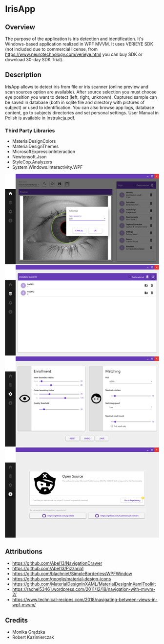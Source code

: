 # IrisApp

## Overview
The purpose of the application is iris detection and identification. It's Windows-based application realized in WPF MVVM. It uses VERIEYE SDK (not included due to commercial license, from https://www.neurotechnology.com/verieye.html you can buy SDK or download 30-day SDK Trial).

## Description
IrisApp allows to detect iris from file or iris scanner (online preview and scan sources option are available). After source selection you must choose eye position you want to detect (left, right, unknown). Captured sample can be saved in database (both in sqlite file and directory with pictures of subject) or used to identification. You can also browse app logs, database content, go to subjects directories and set personal settings. User Manual in Polish is available in Instrukcja.pdf.

### Third Party Libraries
- MaterialDesignColors
- MaterialDesignThemes
- MicrosoftExpressionInteraction
- Newtonsoft.Json
- StyleCop.Analyzers
- System.Windows.Interactivity.WPF

![Home view](https://github.com/gradzka/IrisApp/blob/master/IrisApp/Assets/Screenshots/1.png)
![Database view](https://github.com/gradzka/IrisApp/blob/master/IrisApp/Assets/Screenshots/2.png)
![Settings view](https://github.com/gradzka/IrisApp/blob/master/IrisApp/Assets/Screenshots/3.png)
![About view](https://github.com/gradzka/IrisApp/blob/master/IrisApp/Assets/Screenshots/4.png)

## Attributions
- https://github.com/Abel13/NavigationDrawer
- https://github.com/Abel13/Pizzaria1
- https://github.com/blachniet/SimpleBorderlessWPFWindow
- https://github.com/google/material-design-icons
- https://github.com/MaterialDesignInXAML/MaterialDesignInXamlToolkit
- https://rachel53461.wordpress.com/2011/12/18/navigation-with-mvvm-2/
- https://www.technical-recipes.com/2018/navigating-between-views-in-wpf-mvvm/

## Credits
* Monika Grądzka
* Robert Kazimierczak
